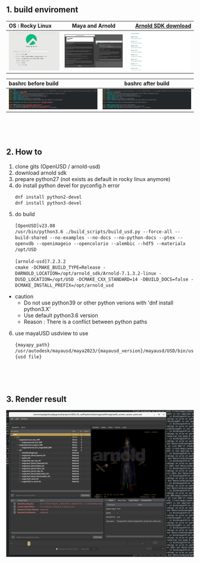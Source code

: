 ## 1. build enviroment

| OS : Rocky Linux            | Maya and Arnold | [Arnold SDK download](https://arnoldrenderer.com/download/archive/) |
| :---------------- | :------: | ----: |
| <img src="./resource/03_build_enviroment.png" alt="drawing" width="300"/>       |   <img src="./resource/03_build_enviroment_02.png" alt="drawing" width="350"/>   | <img src="./resource/03_build_enviroment_03.png" alt="drawing" width="350"/> |

| bashrc before build | bashrc after build | 
| :---------------- | :------: |
| <img src="./resource/05_before_build_bashrc.png" alt="drawing" width="450"/>  |   <img src="./resource/02_after_build_bashrc.png" alt="drawing" width="450"/>   | 



</br>
</br>
</br>

## 2. How to
1. clone gits (OpenUSD / arnold-usd)
2. download arnold sdk
3. prepare python27 (not exists as default in rocky linux anymore)
4. do install python devel for pyconfig.h error
    ```
    dnf install python2-devel
    dnf install python3-devel
    ```
5. do build
    ```
    [OpenUSD]v23.08
    /usr/bin/python3.6 ./build_scripts/build_usd.py --force-all --build-shared --no-examples --no-docs --no-python-docs --ptex --openvdb --openimageio --opencolorio --alembic --hdf5 --materialx /opt/USD

    [arnold-usd]7.2.3.2
    cmake -DCMAKE_BUILD_TYPE=Release -DARNOLD_LOCATION=/opt/arnold_sdk/Arnold-7.1.3.2-linux -DUSD_LOCATION=/opt/USD -DCMAKE_CXX_STANDARD=14 -DBUILD_DOCS=false -DCMAKE_INSTALL_PREFIX=/opt/arnold_usd
    ```

* caution
    - Do not use python39 or other python verions with 'dnf install python3.X'
    - Use default python3.6 version
    - Reason : There is a conflict between python paths

6. use mayaUSD usdview to use
    ```
    {mayapy_path} /usr/autodesk/mayausd/maya2023/{mayausd_version}/mayausd/USD/bin/usdview {usd file}
    ```

</br>
</br>
</br>

## 3. Render result

![Render result](./resource/04_render_result.png)